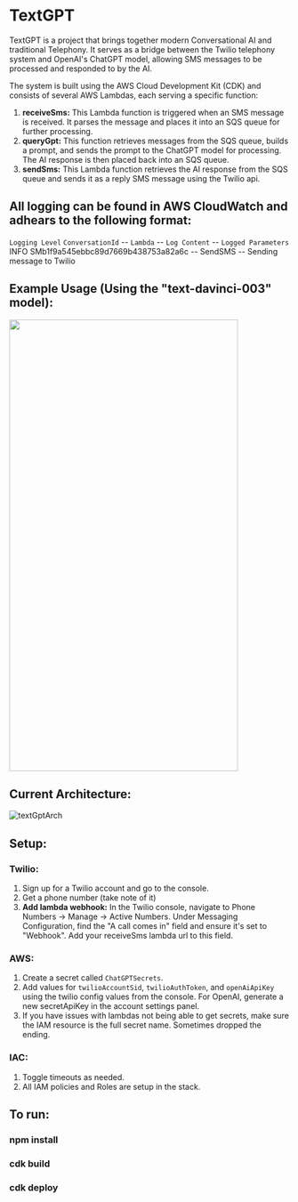 # TextGPT

TextGPT is a project that brings together modern Conversational AI and traditional Telephony. It serves as a bridge between the Twilio telephony system and OpenAI's ChatGPT model, allowing SMS messages to be processed and responded to by the AI.

The system is built using the AWS Cloud Development Kit (CDK) and consists of several AWS Lambdas, each serving a specific function:

1. **receiveSms:** This Lambda function is triggered when an SMS message is received. It parses the message and places it into an SQS queue for further processing.
2. **queryGpt:** This function retrieves messages from the SQS queue, builds a prompt, and sends the prompt to the ChatGPT model for processing. The AI response is then placed back into an SQS queue.
3. **sendSms:** This Lambda function retrieves the AI response from the SQS queue and sends it as a reply SMS message using the Twilio api.

## All logging can be found in AWS CloudWatch and adhears to the following format:
`Logging Level` `ConversationId` -- `Lambda` -- `Log Content` -- `Logged Parameters`
INFO	SMb1f9a545ebbc89d7669b438753a82a6c -- SendSMS -- Sending message to Twilio

## Example Usage (Using the "text-davinci-003" model):
<img src="https://github.com/c-bland/textGpt/assets/27901095/066345ee-5190-48e5-97e4-5e292b26cc24" width="411" height="812">


## Current Architecture:

![textGptArch](https://github.com/c-bland/textGpt/assets/27901095/ddfa85dd-caa7-4e3c-8dc5-c164ac19e9ae)

## Setup:

### Twilio:
1. Sign up for a Twilio account and go to the console. 
2. Get a phone number (take note of it)
3. **Add lambda webhook:** In the Twilio console, navigate to Phone Numbers -> Manage -> Active Numbers. Under Messaging Configuration, find the "A call comes in" field and ensure it's set to "Webhook". Add your receiveSms lambda url to this field.

### AWS:
1. Create a secret called `ChatGPTSecrets`. 
2. Add values for `twilioAccountSid`, `twilioAuthToken`, and `openAiApiKey` using the twilio config values from the console. For OpenAI, generate a new secretApiKey in the account settings panel.
3. If you have issues with lambdas not being able to get secrets, make sure the IAM resource is the full secret name. Sometimes dropped the ending.

### IAC:
1. Toggle timeouts as needed. 
2. All IAM policies and Roles are setup in the stack.

## To run:
### npm install
### cdk build
### cdk deploy

